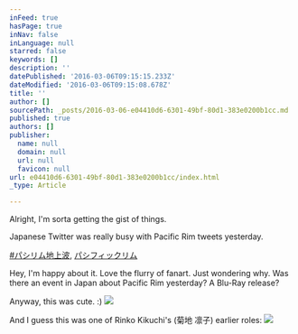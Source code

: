 ```yaml
---
inFeed: true
hasPage: true
inNav: false
inLanguage: null
starred: false
keywords: []
description: ''
datePublished: '2016-03-06T09:15:15.233Z'
dateModified: '2016-03-06T09:15:08.678Z'
title: ''
author: []
sourcePath: _posts/2016-03-06-e04410d6-6301-49bf-80d1-383e0200b1cc.md
published: true
authors: []
publisher:
  name: null
  domain: null
  url: null
  favicon: null
url: e04410d6-6301-49bf-80d1-383e0200b1cc/index.html
_type: Article

---
```

Alright, I'm sorta getting the gist of things.

Japanese Twitter was really busy with Pacific Rim tweets yesterday.

[\#パシリム地上波][0], [パシフィックリム][1]

Hey, I'm happy about it. Love the flurry of fanart. Just wondering why. Was there an event in Japan about Pacific Rim yesterday? A Blu-Ray release?

Anyway, this was cute. :)
![](https://the-grid-user-content.s3-us-west-2.amazonaws.com/a18661a5-31e5-4d34-867e-8601433eab6c.jpg)

And I guess this was one of Rinko Kikuchi's (菊地 凛子) earlier roles:
![](https://the-grid-user-content.s3-us-west-2.amazonaws.com/0b07e1e5-2187-4243-9992-48fdb0f1a175.jpg)

[0]: null
[1]: https://twitter.com/search?f=images&vertical=default&q=パシフィックリム